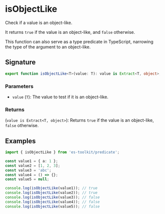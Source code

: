 # isObjectLike

Check if a value is an object-like.

It returns `true` if the value is an object-like, and `false` otherwise.

This function can also serve as a type predicate in TypeScript, narrowing the type of the argument to an object-like.

## Signature

```typescript
export function isObjectLike<T>(value: T): value is Extract<T, object>;
```

### Parameters

- `value` (`T`): The value to test if it is an object-like.

### Returns

(`value is Extract<T, object>`): Returns `true` if the value is an object-like, `false` otherwise.

## Examples

```typescript
import { isObjectLike } from 'es-toolkit/predicate';

const value1 = { a: 1 };
const value2 = [1, 2, 3];
const value3 = 'abc';
const value4 = () => {};
const value5 = null;

console.log(isObjectLike(value1)); // true
console.log(isObjectLike(value2)); // true
console.log(isObjectLike(value3)); // false
console.log(isObjectLike(value4)); // false
console.log(isObjectLike(value5)); // false
```
